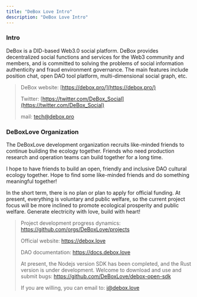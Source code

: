 ```yaml
---
title: "DeBox Love Intro"
description: "DeBox Love Intro"
---
```


### Intro

DeBox is a DID-based Web3.0 social platform. DeBox provides decentralized social functions and services for the Web3 community and members, and is committed to solving the problems of social information authenticity and fraud environment governance. The main features include position chat, open DAO tool platform, multi-dimensional social graph, etc.

> DeBox website: [https://debox.pro/](https://debox.pro/)
>
> Twitter: [https://twitter.com/DeBox_Social](https://twitter.com/DeBox_Social)
>
> mail: tech@debox.pro

### DeBoxLove Organization

The DeBoxLove development organization recruits like-minded friends to continue building the ecology together. Friends who need production research and operation teams can build together for a long time.

I hope to have friends to build an open, friendly and inclusive DAO cultural ecology together. Hope to find some like-minded friends and do something meaningful together!

In the short term, there is no plan or plan to apply for official funding. At present, everything is voluntary and public welfare, so the current project focus will be more inclined to promote ecological prosperity and public welfare. Generate electricity with love, build with heart!

> Project development progress dynamics: https://github.com/orgs/DeBoxLove/projects
>
> Official website: https://debox.love
>
> DAO documentation: https://docs.debox.love
>
> At present, the Nodejs version SDK has been completed, and the Rust version is under development. Welcome to download and use and submit bugs: https://github.com/DeBoxLove/debox-open-sdk
>
> If you are willing, you can email to: i@debox.love
